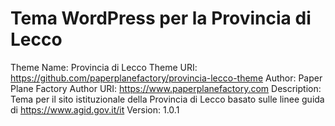 # Tema WordPress per la Provincia di Lecco
Theme Name: Provincia di Lecco
Theme URI: https://github.com/paperplanefactory/provincia-lecco-theme
Author: Paper Plane Factory
Author URI: https://www.paperplanefactory.com
Description: Tema per il sito istituzionale della Provincia di Lecco basato sulle linee guida di https://www.agid.gov.it/it
Version: 1.0.1
